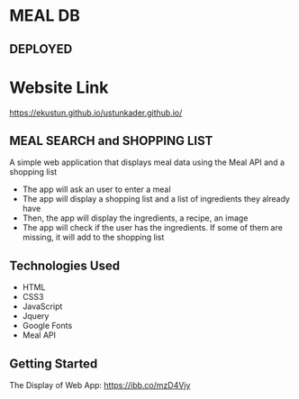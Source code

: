 # MEAL DB 

## DEPLOYED

# Website Link
https://ekustun.github.io/ustunkader.github.io/

## MEAL SEARCH and SHOPPING LIST

A simple web application that displays meal data using the Meal API and a shopping list

- The app will ask an user to enter a meal 
- The app will display a shopping list and a list of ingredients they already have
- Then, the app will display the ingredients, a recipe, an image
- The app will check if the user has the ingredients. If some of them are missing, it will add to the shopping list

## Technologies Used

- HTML
- CSS3
- JavaScript
- Jquery
- Google Fonts
- Meal API



## Getting Started

The Display of Web App: 
https://ibb.co/mzD4Vjy

